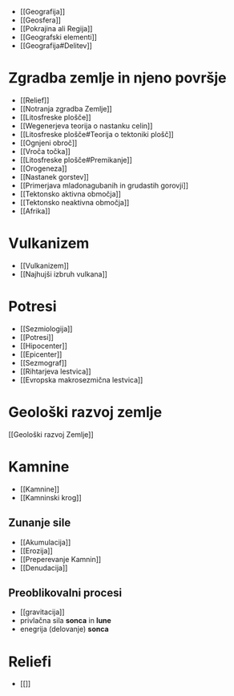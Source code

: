 - [[Geografija]]
- [[Geosfera]]
- [[Pokrajina ali Regija]]
- [[Geografski elementi]]
- [[Geografija#Delitev]]
# Zgradba zemlje in njeno površje
- [[Relief]]
- [[Notranja zgradba Zemlje]]
- [[Litosfreske plošče]]
- [[Wegenerjeva teorija o nastanku celin]]
- [[Litosfreske plošče#Teorija o tektoniki plošč]]
- [[Ognjeni obroč]]
- [[Vroča točka]]
- [[Litosfreske plošče#Premikanje]]
- [[Orogeneza]]
- [[Nastanek gorstev]]
- [[Primerjava mladonagubanih in grudastih gorovji]]
- [[Tektonsko aktivna območja]]
- [[Tektonsko neaktivna območja]]
- [[Afrika]]
# Vulkanizem
- [[Vulkanizem]]
- [[Najhujši izbruh vulkana]]
# Potresi
- [[Sezmiologija]]
- [[Potresi]]
- [[Hipocenter]]
- [[Epicenter]]
- [[Sezmograf]]
- [[Rihtarjeva lestvica]]
- [[Evropska makrosezmična lestvica]]
# Geološki razvoj zemlje
[[Geološki razvoj Zemlje]]
# Kamnine
- [[Kamnine]]
- [[Kamninski krog]]
## Zunanje sile
- [[Akumulacija]]
- [[Erozija]]
- [[Preperevanje Kamnin]]
- [[Denudacija]]
## Preoblikovalni procesi
- [[gravitacija]]
- privlačna sila **sonca** in **lune**
- enegrija (delovanje) **sonca**
# Reliefi
- [[]]